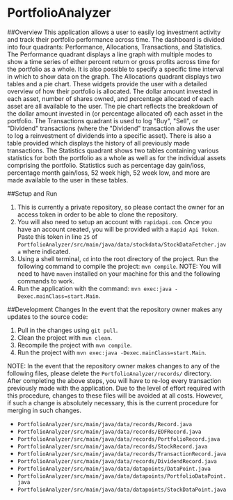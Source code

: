 # PortfolioAnalyzer

##Overview
This application allows a user to easily log investment activity and track their portfolio performance across time. The dashboard is divided into four quadrants: Performance, Allocations, Transactions, and Statistics. The Performance quadrant displays a line graph with multiple modes to show a time series of either percent return or gross profits across time for the portfolio as a whole. It is also possible to specify a specific time interval in which to show data on the graph. The Allocations quadrant displays two tables and a pie chart. These widgets provide the user with a detailed overview of how their portfolio is allocated. The dollar amount invested in each asset, number of shares owned, and percentage allocated of each asset are all available to the user. The pie chart reflects the breakdown of the dollar amount invested in (or percentage allocated of) each asset in the portfolio. The Transactions quadrant is used to log "Buy", "Sell", or "Dividend" transactions (where the "Dividend" transaction allows the user to log a reinvestment of dividends into a specific asset). There is also a table provided which displays the history of all previously made transactions. The Statistics quadrant shows two tables containing various statistics for both the portfolio as a whole as well as for the individual assets comprising the portfolio. Statistics such as percentage day gain/loss, percentage month gain/loss, 52 week high, 52 week low, and more are made available to the user in these tables.

##Setup and Run
1.	This is currently a private repository, so please contact the owner for an access token in order to be able to clone the repository. 
2.	You will also need to setup an account with `rapidapi.com`. Once you have an account created, you will be provided with a `Rapid Api Token`. Paste this token in line `25` of `PortfolioAnalyzer/src/main/java/data/stockdata/StockDataFetcher.java` where indicated. 
3.	Using a shell terminal, `cd` into the root directory of the project. Run the following command to compile the project: `mvn compile`. NOTE: You will need to have `maven` installed on your machine for this and the following commands to work.
4.	Run the application with the command: `mvn exec:java -Dexec.mainClass=start.Main`.

##Development Changes
In the event that the repository owner makes any updates to the source code:

1.	Pull in the changes using `git pull`.
2.	Clean the project with `mvn clean`.
3.	Recompile the project with `mvn compile`.
4.	Run the project with `mvn exec:java -Dexec.mainClass=start.Main`.

NOTE: In the event that the repository owner makes changes to any of the following files, please delete the `PortfolioAnalyzer/records/` directory. After completing the above steps, you will have to re-log every transaction previously made with the application. Due to the level of effort required with this procedure, changes to these files will be avoided at all costs. However, if such a change is absolutely necessary, this is the current procedure for merging in such changes.
* `PortfolioAnalyzer/src/main/java/data/records/Record.java`
* `PortfolioAnalyzer/src/main/java/data/records/EOFRecord.java`
* `PortfolioAnalyzer/src/main/java/data/records/PortfolioRecord.java`
* `PortfolioAnalyzer/src/main/java/data/records/StockRecord.java`
* `PortfolioAnalyzer/src/main/java/data/records/TransactionRecord.java`
* `PortfolioAnalyzer/src/main/java/data/records/DividendRecord.java`
* `PortfolioAnalyzer/src/main/java/data/datapoints/DataPoint.java`
* `PortfolioAnalyzer/src/main/java/data/datapoints/PortfolioDataPoint.java`
* `PortfolioAnalyzer/src/main/java/data/datapoints/StockDataPoint.java`

